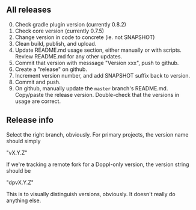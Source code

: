 ## All releases

0. Check gradle plugin version (currently 0.8.2)
0. Check core version (currently 0.7.5)
1. Change version in code to concrete (ie. not SNAPSHOT)
2. Clean build, publish, and upload.
3. Update README.md usage section, either manually or with scripts. Review README.md for any other updates.
4. Commit that version with messsage "Version xxx", push to github.
5. Create a "release" on github.
6. Increment version number, and add SNAPSHOT suffix back to version.
7. Commit and push.
8. On github, manually update the `master` branch's README.md. Copy/paste the release version. Double-check that the versions in usage are correct.

## Release info

Select the right branch, obviously. For primary projects, the version name should simply

"vX.Y.Z"

If we're tracking a remote fork for a Doppl-only version, the version string should be

"dpvX.Y.Z"

This is to visually distinguish versions, obviously. It doesn't really do anything else.
